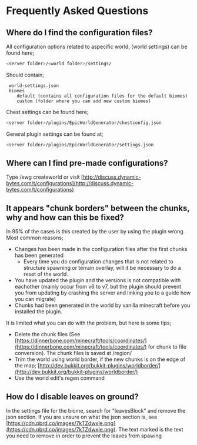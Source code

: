 # Frequently Asked Questions

## Where do I find the configuration files?

All configuration options related to aspecific world, \(world settings\) can be found here;

```bash
<server folder>/<world folder>/settings/
```

Should contain;

```text
 world-settings.json
 biomes
    default (contains all configuration files for the default biomes)
    custom (folder where you can add new custom biomes)
```

Chest settings can be found here;

```bash
<server folder>/plugins/EpicWorldGenerator/chestconfig.json
```

General plugin settings can be found at;

```bash
<server folder>/plugins/EpicWorldGenerator/settings.json
```

## Where can I find pre-made configurations?

Type /ewg createworld or visit [http://discuss.dynamic-bytes.com/t/configurations](http://discuss.dynamic-bytes.com/t/configurations)

## It appears "chunk borders" between the chunks, why and how can this be fixed?

In 95% of the cases is this created by the user by using the plugin wrong. Most common reasons;

* Changes has been made in the configuration files after the first chunks has been generated
  * Every time you do configuration changes that is not related to structure spawning or terrain overlay, will it be necessary to do a reset of the world.
* You have updated the plugin and the versions is not compatible with eachother \(mainly occur from v6 to v7, but the plugin should prevent you from updating by crashing the server and linking you to a guide how you can migrate\)
* Chunks had been generated in the world by vanilla minecraft before you installed the plugin.

It is limited what you can do with the problem, but here is some tips;

* Delete the chunk files \(See [https://dinnerbone.com/minecraft/tools/coordinates/](https://dinnerbone.com/minecraft/tools/coordinates/) for chunk to file conversion\). The chunk files is saved at /region/
* Trim the world using world border, if the new chunks is on the edge of the map; [http://dev.bukkit.org/bukkit-plugins/worldborder/](http://dev.bukkit.org/bukkit-plugins/worldborder/)
* Use the world edit's regen command

## How do I disable leaves on ground?

In the settings file for the biome, search for "leavesBlock" and remove the json section. If you are unsure on what the json section is, see [https://cdn.pbrd.co/images/7kTZdwxIe.png](https://cdn.pbrd.co/images/7kTZdwxIe.png). The text marked is the text you need to remove in order to prevent the leaves from spawing

